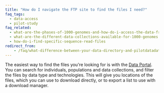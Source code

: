 ```yaml
---
title: "How do I navigate the FTP site to find the files I need?"
faq_tags:
  - data-access
  - pilot-study
faq_related:
  - what-are-the-phases-of-1000-genomes-and-how-do-i-access-the-data-from-them
  - what-are-the-different-data-collections-available-for-1000-genomes
  - how-do-i-find-specific-sequence-read-files
redirect_from:
    - /faq/what-difference-between-your-data-directory-and-pilotdatadata-directory/
---
```


The easiest way to find the files you're looking for is with the [Data Portal](https://www.internationalgenome.org/data-portal/sample). You can search for individuals, populations and data collections, and filter the files by data type and technologies. This will give you locations of the files, which you can use to download directly, or to export a list to use with a download manager.
